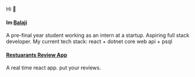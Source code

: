 Hi 👋 
<br/>
<h4>Im <a href='rbalaji.vercel.app'>Balaji</a></h4>
A pre-final year student working as an intern at a startup. Aspiring full stack developer.
My current tech stack: react + dotnet core web api + psql
 
<h4>
<a href="https://restoview.vercel.app">
Restuarants Review App</a>
</h4>
A real time react app. put your reviews.


